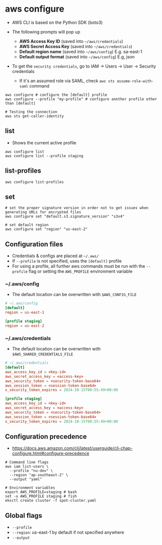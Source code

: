 # aws configure

- AWS CLI is based on the Python SDK (boto3)

- The following prompts will pop up
  - **AWS Access Key ID** (saved into `~/aws/credentials`)
  - **AWS Secret Access Key** (saved into `~/aws/credentials`)
  - **Default region name** (saved into `~/aws/config`) E.g. sa-east-1
  - **Default output format** (saved into `~/aws/config`) E.g, json

- To get the `security credentials`, go to IAM -> Users -> User -> Security credentials
  - If it's an assumed role via SAML, check `aws sts assume-role-with-saml` command

```shell
aws configure # configure the [default] profile
aws configure --profile "my-profile" # configure another profile other than [default]

# Testing the connection
aws sts get-caller-identity
```

## list

- Shows the current active profile

```shell
aws configure list
aws configure list --profile staging
```

## list-profiles

```shell
aws configure list-profiles
```

## set

```shell
# set the proper signature version in order not to get issues when generating URLs for encrypted files
aws configure set "default.s3.signature_version" "s3v4"

# set default region
aws configure set "region" "us-east-2"
```

## Configuration files

- Credentials & configs are placed at `~/.aws/`
- If `--profile` is not specified, uses the `[default]` profile
- For using a profile, all further aws commands must be run with the `--profile` flag or setting the `AWS_PROFILE` environment variable

### ~/.aws/config

- The default location can be overwritten with `$AWS_CONFIG_FILE`

```conf
# ~/.aws/config
[default]
region = us-east-1

[profile staging]
region = us-east-2
```

### ~/.aws/credentials

- The default location can be overwritten with `$AWS_SHARED_CREDENTIALS_FILE`

```conf
# ~/.aws/credentials
[default]
aws_access_key_id = <key-id>
aws_secret_access_key = <access-key>
aws_security_token = <security-token-base64>
aws_session_token = <session-token-base64>
x_security_token_expires = 2024-10-15T00:55:49+00:00

[profile staging]
aws_access_key_id = <key-id>
aws_secret_access_key = <access-key>
aws_security_token = <security-token-base64>
aws_session_token = <session-token-base64>
x_security_token_expires = 2024-10-15T00:55:49+00:00
```

## Configuration precedence

- <https://docs.aws.amazon.com/cli/latest/userguide/cli-chap-configure.html#configure-precedence>

```shell
# Command line flags
aws iam list-users \
  --profile "nu-dev" \
  --region "ap-southeast-2" \
  --output "yaml"
```

```shell
# Environment variables
export AWS_PROFILE=staging # bash
set -x AWS_PROFILE staging # fish
eksctl create cluster -f spot-cluster.yaml
```

## Global flags

- `--profile`
- `--region`: us-east-1 by default if not specified anywhere
- `--output`
